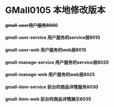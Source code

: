 # GMall0105 本地修改版本


#### ~~gmall-user用户服务8000~~

#### gmall-user-service 用户服务的service层8010

#### gmall-user-web 用户服务的web层8015

#### gmall-manage-service 用户服务的service层8020

#### gmall-manage-web 用户服务的web层8025

#### gmall-item-service 前台的商品详情服务8030

#### gmall-item-web 前台的商品详情展示8035